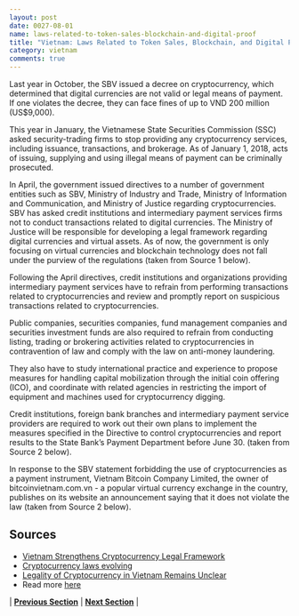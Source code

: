 ```yaml
---
layout: post
date: 0027-08-01
name: laws-related-to-token-sales-blockchain-and-digital-proof
title: "Vietnam: Laws Related to Token Sales, Blockchain, and Digital Proof"
category: vietnam
comments: true
---
```


Last year in October, the SBV issued a decree on cryptocurrency, which determined that digital currencies are not valid or legal means of payment. If one violates the decree, they can face fines of up to VND 200 million (US$9,000).

This year in January, the Vietnamese State Securities Commission (SSC) asked security-trading firms to stop providing any cryptocurrency services, including issuance, transactions, and brokerage. As of January 1, 2018, acts of issuing, supplying and using illegal means of payment can be criminally prosecuted.

In April, the government issued directives to a number of government entities such as SBV, Ministry of Industry and Trade, Ministry of Information and Communication, and Ministry of Justice regarding cryptocurrencies. SBV has asked credit institutions and intermediary payment services firms not to conduct transactions related to digital currencies. The Ministry of Justice will be responsible for developing a legal framework regarding digital currencies and virtual assets. As of now, the government is only focusing on virtual currencies and blockchain technology does not fall under the purview of the regulations (taken from Source 1 below).

Following the April directives, credit institutions and organizations providing intermediary payment services have to refrain from performing transactions related to cryptocurrencies and review and promptly report on suspicious transactions related to cryptocurrencies.

Public companies, securities companies, fund management companies and securities investment funds are also required to refrain from conducting listing, trading or brokering activities related to cryptocurrencies in contravention of law and comply with the law on anti-money laundering.

They also have to study international practice and experience to propose measures for handling capital mobilization through the initial coin offering (ICO), and coordinate with related agencies in restricting the import of equipment and machines used for cryptocurrency digging.

Credit institutions, foreign bank branches and intermediary payment service providers are required to work out their own plans to implement the measures  specified in the Directive to control cryptocurrencies and report results to the State Bank’s Payment Department before June 30. (taken from Source 2 below).

In response to the SBV statement forbidding the use of cryptocurrencies as a payment instrument, Vietnam Bitcoin Company Limited, the owner of bitcoinvietnam.com.vn - a popular virtual currency exchange in the country, publishes on its website an announcement saying that it does not violate the law (taken from Source 2 below).


Sources 
--- 
- [Vietnam Strengthens Cryptocurrency Legal Framework](http://www.vietnam-briefing.com/news/vietnam-strengthen-cryptocurrency-legal-framework.html/)
- [Cryptocurrency laws evolving](http://vietnamlawmagazine.vn/cryptocurrencies-to-be-strictly-managed-6212.html)
- [Legality of Cryptocurrency in Vietnam Remains Unclear](http://vietnamlawmagazine.vn/legality-of-cryptocurrencies-in-vietnam-remains-unclear-6170.html)
- Read more [here](https://coinlist.me/bitcoin/buy/vietnam)



| **[Previous Section]( https://neo-project.github.io/global-blockchain-compliance-hub//vietnam/vietnam-governing-by-law.html)** | **[Next Section]( https://neo-project.github.io/global-blockchain-compliance-hub//vietnam/vietnam-securities-related-laws.html)** |
